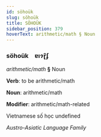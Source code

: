 ```yaml
---
id: söhoük
slug: söhoük
title: SÖHOÜK
sidebar_position: 379
hoverText: arithmetic/math § Noun
---
```


### söhoük&emsp;<span kind="abugida">ɐıɂɽ̑ʄ</span>

*arithmetic/math* **§** Noun

**Verb**: to be arithmetic/math

**Noun**: arithmetic/math

**Modifier**: arithmetic/math-related

Vietnamese số học undefined

*Austro-Asiatic Language Family*